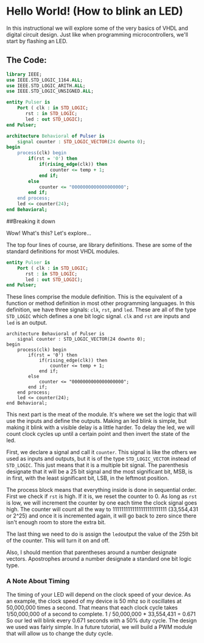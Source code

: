 # Hello World!  (How to blink an LED)

In this instructional we will explore some of the very basics of VHDL and digital circuit design.  Just like when programming microcontrollers, we'll start by flashing an LED.  

## The Code:

```VHDL
library IEEE;
use IEEE.STD_LOGIC_1164.ALL;
use IEEE.STD_LOGIC_ARITH.ALL;
use IEEE.STD_LOGIC_UNSIGNED.ALL;

entity Pulser is
    Port ( clk : in STD_LOGIC;
	   rst : in STD_LOGIC;
	   led : out STD_LOGIC);
end Pulser;

architecture Behavioral of Pulser is
	signal counter : STD_LOGIC_VECTOR(24 downto 0);
begin
	process(clk) begin
		if(rst = '0') then
			if(rising_edge(clk)) then
				counter <= temp + 1;
			end if;
		else
			counter <= "0000000000000000000";
		end if;
	end process;
	led <= counter(24);
end Behavioral;
```

##Breaking it down

Wow!  What's this?  Let's explore...  

The top four lines of course, are library definitions.  These are some of the standard definitions for most VHDL modules.  

```VHDL
entity Pulser is
    Port ( clk : in STD_LOGIC;
	   rst : in STD_LOGIC;
	   led : out STD_LOGIC);
end Pulser;
```

These lines comprise the module definition.  This is the equivalent of a function or method definition in most other programming languages.  In this definition, we have three signals: `clk`, `rst`, and `led`.  These are all of the type `STD_LOGIC` which defines a one bit logic signal.  `clk` and `rst` are inputs and `led` is an output.  

```
architecture Behavioral of Pulser is
	signal counter : STD_LOGIC_VECTOR(24 downto 0);
begin
	process(clk) begin
		if(rst = '0') then
			if(rising_edge(clk)) then
				counter <= temp + 1;
			end if;
		else
			counter <= "0000000000000000000";
		end if;
	end process;
	led <= counter(24);
end Behavioral;
```

This next part is the meat of the module.  It's where we set the logic that will use the inputs and define the outputs.  Making an led blink is simple, but making it blink with a visible delay is a little harder.  To delay the led, we will count clock cycles up until a certain point and then invert the state of the led.  

First, we declare a signal and call it `counter`.  This signal is like the others we used as inputs and outputs, but it is of the type `STD_LOGIC_VECTOR` instead of `STD_LOGIC`.  This just means that it is a multiple bit signal.  The parenthesis designate that it will be a 25 bit signal and the most significant bit, MSB, is in first, with the least significant bit, LSB, in the leftmost position.  

The process block means that everything inside is done in sequential order.  First we check if `rst` is high.  If it is, we reset the counter to 0.  As long as `rst` is low, we will increment the counter by one each time the clock signal goes high.  The counter will count all the way to 1111111111111111111111111 (33,554,431 or 2^25) and once it is incremented again, it will go back to zero since there isn't enough room to store the extra bit.  

The last thing we need to do is assign the `led`output the value of the 25th bit of the counter.  This will turn it on and off.  

Also, I should mention that parentheses around a number designate vectors.  Apostrophes around a number designate a standard one bit logic type.  

### A Note About Timing

The timing of your LED will depend on the clock speed of your device.  As an example, the clock speed of my device is 50 mhz so it oscillates at 50,000,000 times a second.  That means that each clock cycle takes 1/50,000,000 of a second to complete.  1 / 50,000,000 * 33,554,431 = 0.671 So our led will blink every 0.671 seconds with a 50% duty cycle.  The design we used was fairly simple.  In a future tutorial, we will build a PWM module that will allow us to change the duty cycle.  


